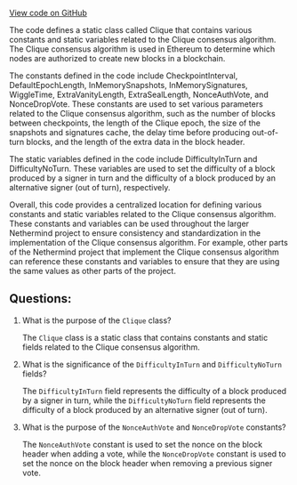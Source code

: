 [View code on GitHub](https://github.com/NethermindEth/nethermind/src/Nethermind/Nethermind.Consensus.Clique/Clique.cs)

The code defines a static class called Clique that contains various constants and static variables related to the Clique consensus algorithm. The Clique consensus algorithm is used in Ethereum to determine which nodes are authorized to create new blocks in a blockchain. 

The constants defined in the code include CheckpointInterval, DefaultEpochLength, InMemorySnapshots, InMemorySignatures, WiggleTime, ExtraVanityLength, ExtraSealLength, NonceAuthVote, and NonceDropVote. These constants are used to set various parameters related to the Clique consensus algorithm, such as the number of blocks between checkpoints, the length of the Clique epoch, the size of the snapshots and signatures cache, the delay time before producing out-of-turn blocks, and the length of the extra data in the block header.

The static variables defined in the code include DifficultyInTurn and DifficultyNoTurn. These variables are used to set the difficulty of a block produced by a signer in turn and the difficulty of a block produced by an alternative signer (out of turn), respectively.

Overall, this code provides a centralized location for defining various constants and static variables related to the Clique consensus algorithm. These constants and variables can be used throughout the larger Nethermind project to ensure consistency and standardization in the implementation of the Clique consensus algorithm. For example, other parts of the Nethermind project that implement the Clique consensus algorithm can reference these constants and variables to ensure that they are using the same values as other parts of the project.
## Questions: 
 1. What is the purpose of the `Clique` class?
    
    The `Clique` class is a static class that contains constants and static fields related to the Clique consensus algorithm.

2. What is the significance of the `DifficultyInTurn` and `DifficultyNoTurn` fields?
    
    The `DifficultyInTurn` field represents the difficulty of a block produced by a signer in turn, while the `DifficultyNoTurn` field represents the difficulty of a block produced by an alternative signer (out of turn).

3. What is the purpose of the `NonceAuthVote` and `NonceDropVote` constants?
    
    The `NonceAuthVote` constant is used to set the nonce on the block header when adding a vote, while the `NonceDropVote` constant is used to set the nonce on the block header when removing a previous signer vote.